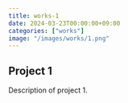 ```yaml
---
title: works-1
date: 2024-03-23T00:00:00+09:00
categories: ["works"]
image: "/images/works/1.png"
---
```


## Project 1
Description of project 1.
